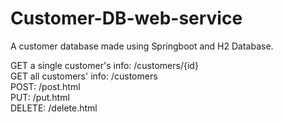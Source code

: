 # Customer-DB-web-service
A customer database made using Springboot and H2 Database.

GET a single customer's info: /customers/{id} <br/>
GET all customers' info: /customers <br/>
POST: /post.html <br/>
PUT: /put.html <br/>
DELETE: /delete.html
